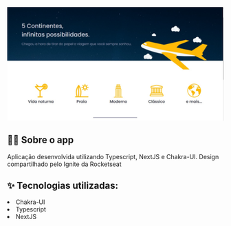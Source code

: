 <div align='center'>
  <img width="900px" alt="Imagem da tela principal" src="public/.github/home.jpg" />
</div>

<h2 align='left'> 👨‍💻 Sobre o app </h2>
<p> Aplicação desenvolvida utilizando Typescript, NextJS e Chakra-UI. Design compartilhado pelo Ignite da Rocketseat </p> 
<h2 align="left"> ✨ Tecnologias utilizadas: </h2>
<li> Chakra-UI </li>
<li> Typescript </li>
<li> NextJS </li>